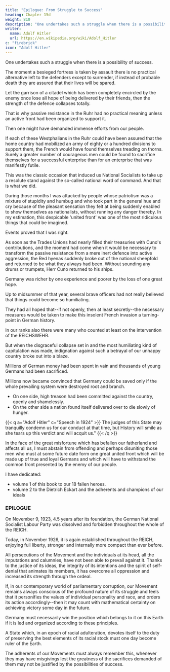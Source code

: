 ```yaml
---
title: "Epilogue: From Struggle to Success"
heading: Chapter 15d
weight: 810
description: "One undertakes such a struggle when there is a possibility of success"
writer:
  name: Adolf Hitler
  url: https://en.wikipedia.org/wiki/Adolf_Hitler
c: "firebrick"
icon: "Adolf Hitler"
---
```




One undertakes such a struggle when there is a possibility of success. 

The moment a besieged fortress is taken by assault there is no practical alternative left to the defenders except to surrender, if instead of probable death they are assured that their lives will be spared. 

Let the garrison of a citadel which has been completely encircled by the enemy once lose all hope of being delivered by their friends, then the strength of the defence collapses totally. 

That is why passive resistance in the Ruhr had no practical meaning unless an active front had been organized to support it. 

<!-- when one considers the final consequences which it might and must necessarily have if it were to turn out really successful, -->


Then one might have demanded immense efforts from our people. 

If each of these Westphalians in the Ruhr could have been assured that the home country had mobilized an army of eighty or a hundred divisions to support them, the French would have found themselves treading on thorns. Surely a greater number of courageous men could be found to sacrifice themselves for a successful enterprise than for an enterprise that was manifestly futile.

This was the classic occasion that induced us National Socialists to take up a resolute stand against the so-called national word of command. And that is what we did. 

During those months I was attacked by people whose patriotism was a mixture of stupidity and humbug and who took part in the general hue and cry because of the pleasant sensation they felt at being suddenly enabled to show themselves as nationalists, without running any danger thereby. In my estimation, this despicable 'united front' was one of the most ridiculous things that could be imagined. 

Events proved that I was right. 

As soon as the Trades Unions had nearly filled their treasuries with Cuno's contributions, and the moment had come when it would be necessary to transform the passive resistance from a mere inert defence into active aggression, the Red hyenas suddenly broke out of the national sheepfold and returned to be what they always had been. Without sounding any drums or trumpets, Herr Cuno returned to his ships.

Germany was richer by one experience and poorer by the loss of one great hope.

Up to midsummer of that year, several brave officers had not really believed that things could become so humiliating. 

They had all hoped that--if not openly, then at least secretly--the necessary measures would be taken to make this insolent French invasion a turning-point in German history. 

In our ranks also there were many who counted at least on the intervention of the REICHSWEHR. 

<!-- That conviction was so ardent that it decisively influenced the conduct and especially the training of innumerable young
men. -->

But when the disgraceful collapse set in and the most humiliating kind of capitulation was made, indignation against such a betrayal of our unhappy country broke out into a blaze. 

Millions of German money had been spent in vain and thousands of young Germans had been sacrificed.

<!-- , who were foolish enough to trust in the promises made by the rulers of the REICH.  -->

Millions now became convinced that Germany could be saved only if the whole prevailing system were destroyed root and branch. 

<!-- There never had been a more propitious moment for such a solution.  -->

- On one side, high treason had been committed against the country, openly and shamelessly. 
- On the other side a nation found itself delivered over to die slowly of hunger. 

<!-- Since the State itself had trodden down all the precepts of faith and loyalty, made a mockery of the rights of its citizens, rendered the sacrifices of millions of its most loyal sons fruitless and robbed other millions of their last penny, such a State could no longer expect anything but hatred from its subjects. 

This hatred against those who had ruined the people and the country was bound to find an outlet in one form or another. 

In this connection I shall quote here the concluding sentence of a speech which I delivered at
the great court trial that took place in the spring of 1924. -->

{{< q a="Adolf Hitler" c="Speech in 1924" >}}
The judges of this State may tranquilly condemn us for our conduct at that time, but History will smile as she tears up this verdict and will acquit us."
{{< /q >}}
<!-- , the goddess of a higher truth and a better legal code, all of the crime for which this verdict demands punishment -->

<!-- But History will then also summon before its own tribunal those who, invested with power to-day, have trampled on law and justice, condemning our people to misery and ruin, and who, in the hour of their country's misfortune, took more account of their own ego than of the life of the community. -->

<!-- Here I shall not relate the course of events which led to November 8th, 1923, and closed
with that date. 

I shall not do so because I cannot see that this would serve any beneficial
purpose in the future and also because no good could come of opening old sores that
have been just only closed. 

Moreover, it would be out of place to talk about the guilt of men who perhaps in the depths of their hearts have as much love for their people as I myself, and who merely did not follow the same road as I took or failed to recognize it as the right one to take. -->

In the face of the great misfortune which has befallen our fatherland and affects all us, I must abstain from offending and perhaps disuniting those men who must at some future date form one great united front which will be made up of true and loyal Germans and which will have to withstand the common front presented by the enemy of our people. 

<!-- A time will come when those who then treated us as enemies will venerate the men who trod the bitter way of death for the sake of their people. -->

I have dedicated:
- volume 1 of this book to our 18 fallen heroes. 
- volume 2 to the Dietrich Eckart and the adherents and champions of our ideals

<!-- Here at the end of this second volume let me again bring those men to the memory of , as heroes who, in the full consciousness of what they were
doing, sacrificed their lives for us all.  -->

<!-- We must never fail to recall those names in order to encourage the weak and wavering among us when duty calls, that duty which they fulfilled with absolute faith, even to its extreme consequences. Together with those, and as one of the best of all, I should like to mention the name of a man who devoted his life
to reawakening his and our people, through his writing and his ideas and finally
through positive action. I mean: .  -->


### EPILOGUE 

On November 9, 1923, 4.5 years after its foundation, the German National Socialist Labour Party was dissolved and forbidden throughout the whole of the REICH. 

Today, in November 1926, it is again established throughout the REICH, enjoying full liberty, stronger and internally more compact than ever before.

All persecutions of the Movement and the individuals at its head, all the imputations and calumnies, have not been able to prevail against it. Thanks to the justice of its ideas, the integrity of its intentions and the spirit of self-denial that animates its members, it has overcome all oppression and increased its strength through the ordeal. 

If, in our contemporary world of parliamentary corruption, our Movement remains always conscious of the profound nature of its struggle and feels that it personifies the values of individual personality and race, and orders its action accordingly--then it may count with mathematical certainty on achieving victory some day in the future. 

Germany must necessarily win the position which belongs to it on this Earth if it is led and
organized according to these principles.

A State which, in an epoch of racial adulteration, devotes itself to the duty of preserving the best elements of its racial stock must one day become ruler of the Earth.

The adherents of our Movements must always remember this, whenever they may have misgivings lest the greatness of the sacrifices demanded of them may not be justified by the possibilities of success. 